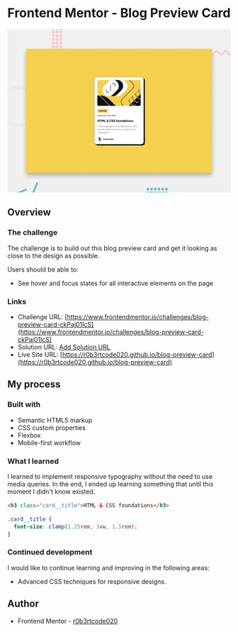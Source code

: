 # Frontend Mentor - Blog Preview Card

![screenshot](preview.jpg)

## Overview

### The challenge

The challenge is to build out this blog preview card and get it looking as close to the design as possible.

Users should be able to:

- See hover and focus states for all interactive elements on the page

### Links

- Challenge URL: [https://www.frontendmentor.io/challenges/blog-preview-card-ckPaj01IcS](https://www.frontendmentor.io/challenges/blog-preview-card-ckPaj01IcS)
- Solution URL: [Add Solution URL](https://solution-blog-preview-card.com)
- Live Site URL: [https://r0b3rtcode020.github.io/blog-preview-card](https://r0b3rtcode020.github.io/blog-preview-card)

## My process

### Built with

- Semantic HTML5 markup
- CSS custom properties
- Flexbox
- Mobile-first workflow

### What I learned

I learned to implement responsive typography without the need to use media queries. In the end, I ended up learning something that until this moment I didn't know existed.

```html
<h3 class="card__title">HTML & CSS foundations</h3>
```

```css
.card__title {
  font-size: clamp(1.25rem, 3vw, 1.5rem);
}
```

### Continued development

I would like to continue learning and improving in the following areas:

- Advanced CSS techniques for responsive designs.

## Author

- Frontend Mentor - [r0b3rtcode020](https://www.frontendmentor.io/profile/r0b3rtcode020)
